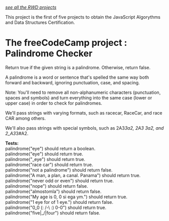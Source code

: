 *[see all the RWD projects](https://github.com/s-manguy/projects/tree/main/javascript-algorythms-and-data-structures)*


This project is the first of five projects to obtain the JavaScript Algorythms and Data Structures Certification.


# The freeCodeCamp project : Palindrome Checker

Return true if the given string is a palindrome. Otherwise, return false.

A palindrome is a word or sentence that's spelled the same way both forward and backward, ignoring punctuation, case, and spacing.

Note: You'll need to remove all non-alphanumeric characters (punctuation, spaces and symbols) and turn everything into the same case (lower or upper case) in order to check for palindromes.

We'll pass strings with varying formats, such as racecar, RaceCar, and race CAR among others.

We'll also pass strings with special symbols, such as 2A3*3a2, 2A3 3a2, and 2_A3*3#A2.


**Tests:**  
palindrome("eye") should return a boolean.  
palindrome("eye") should return true.  
palindrome("_eye") should return true.  
palindrome("race car") should return true.  
palindrome("not a palindrome") should return false.  
palindrome("A man, a plan, a canal. Panama") should return true.  
palindrome("never odd or even") should return true.  
palindrome("nope") should return false.  
palindrome("almostomla") should return false.  
palindrome("My age is 0, 0 si ega ym.") should return true.  
palindrome("1 eye for of 1 eye.") should return false.  
palindrome("0_0 (: /-\ :) 0-0") should return true.  
palindrome("five|\_/|four") should return false.  
